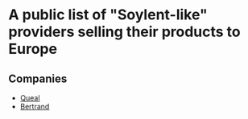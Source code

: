 # A public list of "Soylent-like" providers selling their products to Europe

## Companies
- [Queal](https://queal.eu)
- [Bertrand](http://bertrand.bio/)
